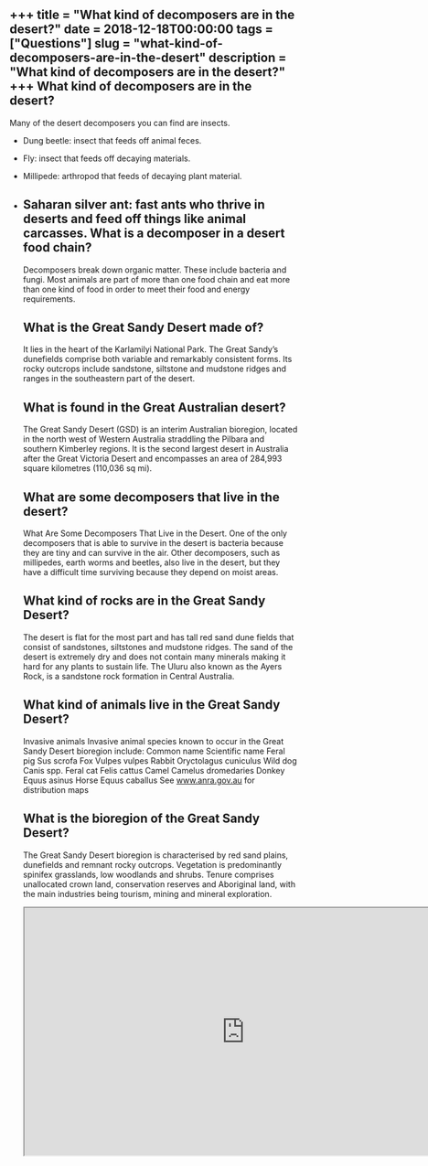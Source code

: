 +++
title = "What kind of decomposers are in the desert?"
date = 2018-12-18T00:00:00
tags = ["Questions"]
slug = "what-kind-of-decomposers-are-in-the-desert"
description = "What kind of decomposers are in the desert?"
+++
What kind of decomposers are in the desert?
-------------------------------------------

Many of the desert decomposers you can find are insects.

- Dung beetle: insect that feeds off animal feces.
- Fly: insect that feeds off decaying materials.
- Millipede: arthropod that feeds of decaying plant material.
- Saharan silver ant: fast ants who thrive in deserts and feed off things like animal carcasses. What is a decomposer in a desert food chain?
    --------------------------------------------
    
    Decomposers break down organic matter. These include bacteria and fungi. Most animals are part of more than one food chain and eat more than one kind of food in order to meet their food and energy requirements.
    
    What is the Great Sandy Desert made of?
    ---------------------------------------
    
    It lies in the heart of the Karlamilyi National Park. The Great Sandy’s dunefields comprise both variable and remarkably consistent forms. Its rocky outcrops include sandstone, siltstone and mudstone ridges and ranges in the southeastern part of the desert.
    
    What is found in the Great Australian desert?
    ---------------------------------------------
    
    The Great Sandy Desert (GSD) is an interim Australian bioregion, located in the north west of Western Australia straddling the Pilbara and southern Kimberley regions. It is the second largest desert in Australia after the Great Victoria Desert and encompasses an area of 284,993 square kilometres (110,036 sq mi).
    
    What are some decomposers that live in the desert?
    --------------------------------------------------
    
    What Are Some Decomposers That Live in the Desert. One of the only decomposers that is able to survive in the desert is bacteria because they are tiny and can survive in the air. Other decomposers, such as millipedes, earth worms and beetles, also live in the desert, but they have a difficult time surviving because they depend on moist areas.
    
    What kind of rocks are in the Great Sandy Desert?
    -------------------------------------------------
    
    The desert is flat for the most part and has tall red sand dune fields that consist of sandstones, siltstones and mudstone ridges. The sand of the desert is extremely dry and does not contain many minerals making it hard for any plants to sustain life. The Uluru also known as the Ayers Rock, is a sandstone rock formation in Central Australia.
    
    What kind of animals live in the Great Sandy Desert?
    ----------------------------------------------------
    
    Invasive animals Invasive animal species known to occur in the Great Sandy Desert bioregion include: Common name Scientific name Feral pig Sus scrofa Fox Vulpes vulpes Rabbit Oryctolagus cuniculus Wild dog Canis spp. Feral cat Felis cattus Camel Camelus dromedaries Donkey Equus asinus Horse Equus caballus See www.anra.gov.au for distribution maps
    
    What is the bioregion of the Great Sandy Desert?
    ------------------------------------------------
    
    The Great Sandy Desert bioregion is characterised by red sand plains, dunefields and remnant rocky outcrops. Vegetation is predominantly spinifex grasslands, low woodlands and shrubs. Tenure comprises unallocated crown land, conservation reserves and Aboriginal land, with the main industries being tourism, mining and mineral exploration.
    
    <iframe allow="accelerometer; autoplay; clipboard-write; encrypted-media; gyroscope; picture-in-picture" allowfullscreen="" class="__youtube_prefs__  epyt-is-override  no-lazyload" data-no-lazy="1" data-origheight="433" data-origwidth="770" data-skipgform_ajax_framebjll="" height="433" id="_ytid_67171" loading="lazy" src="https://www.youtube.com/embed/WT-f8tuBWqM?enablejsapi=1&autoplay=0&cc_load_policy=0&cc_lang_pref=&iv_load_policy=1&loop=0&modestbranding=0&rel=1&fs=1&playsinline=0&autohide=2&theme=dark&color=red&controls=1&" title="YouTube player" width="770"></iframe>